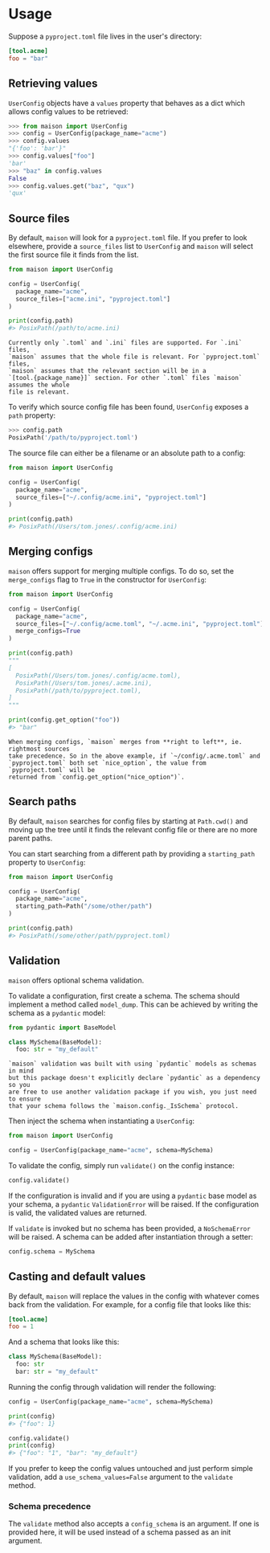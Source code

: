 # Usage

Suppose a `pyproject.toml` file lives in the user's directory:

```toml
[tool.acme]
foo = "bar"
```

## Retrieving values

`UserConfig` objects have a `values` property that behaves as a dict which
allows config values to be retrieved:

```python
>>> from maison import UserConfig
>>> config = UserConfig(package_name="acme")
>>> config.values
"{'foo': 'bar'}"
>>> config.values["foo"]
'bar'
>>> "baz" in config.values
False
>>> config.values.get("baz", "qux")
'qux'
```

## Source files

By default, `maison` will look for a `pyproject.toml` file. If you prefer to look
elsewhere, provide a `source_files` list to `UserConfig` and `maison` will select the
first source file it finds from the list.

```python
from maison import UserConfig

config = UserConfig(
  package_name="acme",
  source_files=["acme.ini", "pyproject.toml"]
)

print(config.path)
#> PosixPath(/path/to/acme.ini)
```

```{caution}
Currently only `.toml` and `.ini` files are supported. For `.ini` files,
`maison` assumes that the whole file is relevant. For `pyproject.toml` files,
`maison` assumes that the relevant section will be in a
`[tool.{package_name}]` section. For other `.toml` files `maison` assumes the whole
file is relevant.
```

To verify which source config file has been found, `UserConfig` exposes a
`path` property:

```python
>>> config.path
PosixPath('/path/to/pyproject.toml')
```

The source file can either be a filename or an absolute path to a config:

```python
from maison import UserConfig

config = UserConfig(
  package_name="acme",
  source_files=["~/.config/acme.ini", "pyproject.toml"]
)

print(config.path)
#> PosixPath(/Users/tom.jones/.config/acme.ini)
```

## Merging configs

`maison` offers support for merging multiple configs. To do so, set the `merge_configs`
flag to `True` in the constructor for `UserConfig`:

```python
from maison import UserConfig

config = UserConfig(
  package_name="acme",
  source_files=["~/.config/acme.toml", "~/.acme.ini", "pyproject.toml"],
  merge_configs=True
)

print(config.path)
"""
[
  PosixPath(/Users/tom.jones/.config/acme.toml),
  PosixPath(/Users/tom.jones/.acme.ini),
  PosixPath(/path/to/pyproject.toml),
]
"""

print(config.get_option("foo"))
#> "bar"
```

```{warning}
When merging configs, `maison` merges from **right to left**, ie. rightmost sources
take precedence. So in the above example, if `~/config/.acme.toml` and
`pyproject.toml` both set `nice_option`, the value from `pyproject.toml` will be
returned from `config.get_option("nice_option")`.
```

## Search paths

By default, `maison` searches for config files by starting at `Path.cwd()` and moving up
the tree until it finds the relevant config file or there are no more parent paths.

You can start searching from a different path by providing a `starting_path` property to
`UserConfig`:

```python
from maison import UserConfig

config = UserConfig(
  package_name="acme",
  starting_path=Path("/some/other/path")
)

print(config.path)
#> PosixPath(/some/other/path/pyproject.toml)
```

## Validation

`maison` offers optional schema validation.

To validate a configuration, first create a schema. The schema should implement
a method called `model_dump`. This can be achieved by writing the schema as a
`pydantic` model:

```python
from pydantic import BaseModel

class MySchema(BaseModel):
  foo: str = "my_default"
```

```{note}
`maison` validation was built with using `pydantic` models as schemas in mind
but this package doesn't explicitly declare `pydantic` as a dependency so you
are free to use another validation package if you wish, you just need to ensure
that your schema follows the `maison.config._IsSchema` protocol.
```

Then inject the schema when instantiating a `UserConfig`:

```python
from maison import UserConfig

config = UserConfig(package_name="acme", schema=MySchema)
```

To validate the config, simply run `validate()` on the config instance:

```python
config.validate()
```

If the configuration is invalid and if you are using a `pydantic` base model as
your schema, a `pydantic` `ValidationError` will be raised. If the configuration
is valid, the validated values are returned.

If `validate` is invoked but no schema has been provided, a `NoSchemaError` will
be raised. A schema can be added after instantiation through a setter:

```python
config.schema = MySchema
```

## Casting and default values

By default, `maison` will replace the values in the config with whatever comes back from
the validation. For example, for a config file that looks like this:

```toml
[tool.acme]
foo = 1
```

And a schema that looks like this:

```python
class MySchema(BaseModel):
  foo: str
  bar: str = "my_default"
```

Running the config through validation will render the following:

```python
config = UserConfig(package_name="acme", schema=MySchema)

print(config)
#> {"foo": 1}

config.validate()
print(config)
#> {"foo": "1", "bar": "my_default"}
```

If you prefer to keep the config values untouched and just perform simple validation,
add a `use_schema_values=False` argument to the `validate` method.

### Schema precedence

The `validate` method also accepts a `config_schema` is an argument. If one is provided here,
it will be used instead of a schema passed as an init argument.
